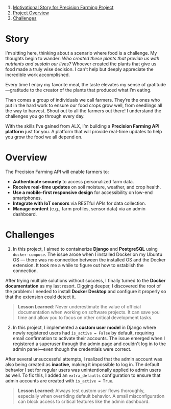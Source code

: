 1. [Motivational Story for Precision Farming Project](#story)
2. [Project Overview](#Overview)
3. [Challenges](#Challenges)



# Story
I'm sitting here, thinking about a scenario where food is a challenge. My thoughts begin to wander: *Who created these plants that provide us with nutrients and sustain our lives?*
Whoever created the plants that give us food made a truly wise decision. I can't help but deeply appreciate the incredible work accomplished.

Every time I enjoy my favorite meal, the taste elevates my sense of gratitude—gratitude to the creator of the plants that produced what I’m eating.

Then comes a group of individuals we call farmers. They’re the ones who put in the hard work to ensure our food crops grow well, from seedlings all the way to harvest. Shout out to all the farmers out there! I understand the challenges you go through every day.

With the skills I’ve gained from ALX, I’m building a **Precision Farming API platform** just for you. A platform that will provide real-time updates to help you grow the food we all depend on.
# Overview
The Precision Farming API will enable farmers to:
* **Authenticate securely** to access personalized farm data.
* **Receive real-time updates** on soil moisture, weather, and crop health.
* **Use a mobile-first responsive design** for accessibility on low-end smartphones.
* **Integrate with IoT sensors** via RESTful APIs for data collection.
* **Manage content** (e.g., farm profiles, sensor data) via an admin dashboard.
# Challenges
1. In this project, I aimed to containerize **Django** and **PostgreSQL** using `docker-compose`. The issue arose when I installed Docker on my Ubuntu OS — there was no connection between the installed OS and the Docker extension. It took me a while to figure out how to establish the connection.

After trying multiple solutions without success, I finally turned to the **Docker documentation** as my last resort. Digging deeper, I discovered the root of the problem: I needed to install **Docker Desktop** and configure it properly so that the extension could detect it.
> **Lesson Learned**: Never underestimate the value of official documentation when working on software projects. It can save you time and allow you to focus on other critical development tasks.
2. In this project, I implemented a **custom user model** in Django where newly registered users had `is_active = False` by default, requiring email confirmation to activate their accounts. The issue emerged when I registered a superuser through the admin page and couldn't log in to the admin panel—even though the credentials were correct.

After several unsuccessful attempts, I realized that the admin account was also being created as **inactive**, making it impossible to log in. The default behavior I set for regular users was unintentionally applied to admin users as well. To fix this, I added an `extra_defaults` configuration to ensure that admin accounts are created with `is_active = True`.

> **Lesson Learned**: Always test custom user flows thoroughly, especially when overriding default behavior. A small misconfiguration can block access to critical features like the admin dashboard.